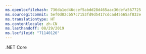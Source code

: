 ```yaml
---
ms.openlocfilehash: 736da1ed46ccef5abdd28d465aac36defa567725
ms.sourcegitcommit: 5ef0d02cb57c7153fd9d5417cdcad45665af832e
ms.translationtype: HT
ms.contentlocale: zh-CN
ms.lasthandoff: 08/29/2019
ms.locfileid: "71140126"
---
```

.NET Core